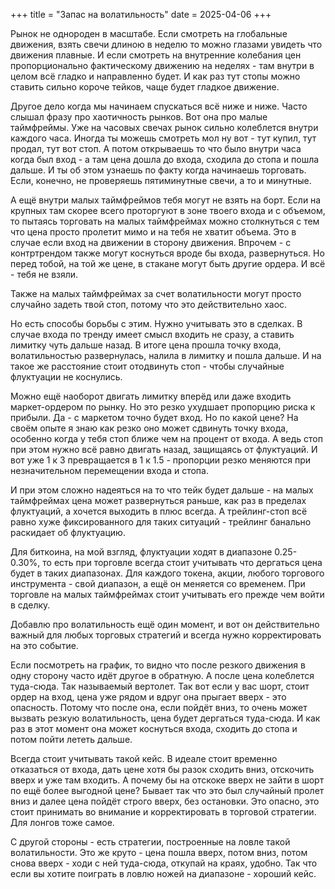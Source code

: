 +++
title = "Запас на волатильность"
date = 2025-04-06
+++

Рынок не однороден в масштабе. Если смотреть на глобальные движения, взять свечи длиною в неделю то можно глазами увидеть что движения плавные. И если смотреть на внутренние колебания цен пропорционально фактическому движению на неделях - там внутри в целом всё гладко и направленно будет. И как раз тут стопы можно ставить сильно короче тейков, чаще будет гладкое движение.

Другое дело когда мы начинаем спускаться всё ниже и ниже. Часто слышал фразу про хаотичность рынков. Вот она про малые таймфреймы. Уже на часовых свечах рынок сильно колеблется внутри каждого часа. Иногда ты можешь смотреть мол ну вот - тут купил, тут продал, тут вот стоп. А потом открываешь то что было внутри часа когда был вход - а там цена дошла до входа, сходила до стопа и пошла дальше. И ты об этом узнаешь по факту когда начинаешь торговать. Если, конечно, не проверяешь пятиминутные свечи, а то и минутные.

А ещё внутри малых таймфреймов тебя могут не взять на борт. Если на крупных там скорее всего проторгуют в зоне твоего входа и с объемом, то пытаясь торговать на малых таймфреймах можно столкнуться с тем что цена просто пролетит мимо и на тебя не хватит объема. Это в случае если вход на движении в сторону движения. Впрочем - с контртрендом также могут коснуться вроде бы входа, развернуться. Но перед тобой, на той же цене, в стакане могут быть другие ордера. И всё - тебя не взяли.

Также на малых таймфреймах за счет волатильности могут просто случайно задеть твой стоп, потому что это действительно хаос.

Но есть способы борьбы с этим. Нужно учитывать это в сделках. В случае входа по тренду имеет смысл входить не сразу, а ставить лимитку чуть дальше назад. В итоге цена прошла точку входа, волатильностью развернулась, налила в лимитку и пошла дальше. И на такое же расстояние стоит отодвинуть стоп - чтобы случайные флуктуации не коснулись.

Можно ещё наоборот двигать лимитку вперёд или даже входить маркет-ордером по рынку. Но это резко ухудшает пропорцию риска к прибыли. Да - с маркетом точно будет вход. Но по какой цене? На своём опыте я знаю как резко оно может сдвинуть точку входа, особенно когда у тебя стоп ближе чем на процент от входа. А ведь стоп при этом нужно всё равно двигать назад, защищаясь от флуктуаций. И вот уже 1 к 3 превращается в 1 к 1.5 - пропорции резко меняются при незначительном перемещении входа и стопа.

И при этом сложно надеяться на то что тейк будет дальше - на малых таймфреймах цена может развернуться раньше, как раз в пределах флуктуаций, а хочется выходить в плюс всегда. А трейлинг-стоп всё равно хуже фиксированного для таких ситуаций - трейлинг банально раскидает об флуктуацию.

Для биткоина, на мой взгляд, флуктуации ходят в диапазоне 0.25-0.30%, то есть при торговле всегда стоит учитывать что дергаться цена будет в таких диапазонах. Для каждого токена, акции, любого торгового инструмента - свой диапазон, а ещё он меняется со временем. При торговле на малых таймфреймах стоит учитывать его прежде чем войти в сделку.

Добавлю про волатильность ещё один момент, и вот он действительно важный для любых торговых стратегий и всегда нужно корректировать на это событие.

Если посмотреть на график, то видно что после резкого движения в одну сторону часто идёт другое в обратную. А после цена колеблется туда-сюда. Так называемый вертолет. Так вот если у вас шорт, стоит ордер на вход, цена уже рядом и вдруг она прыгает вверх - это опасность. Потому что после она, если пойдёт вниз, то очень может вызвать резкую волатильность, цена будет дергаться туда-сюда. И как раз в этот момент она может коснуться входа, сходить до стопа и потом пойти лететь дальше.

Всегда стоит учитывать такой кейс. В идеале стоит временно отказаться от входа, дать цене хотя бы разок сходить вниз, отскочить вверх и уже там входить. А почему бы на отскоке вверх не зайти в шорт по ещё более выгодной цене? Бывает так что это был случайный пролет вниз и далее цена пойдёт строго вверх, без остановки. Это опасно, это стоит принимать во внимание и корректировать в торговой стратегии. Для лонгов тоже самое.

С другой стороны - есть стратегии, построенные на ловле такой волатильности. Это же круто - цена пошла вверх, потом вниз, потом снова вверх - ходи с ней туда-сюда, откупай на краях, удобно. Так что если вы хотите поиграть в ловлю ножей на диапазоне - хороший кейс.